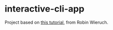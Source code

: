 # interactive-cli-app

Project based on [this tutorial](https://www.robinwieruch.de/node-js-cli/), from Robin Wieruch.
